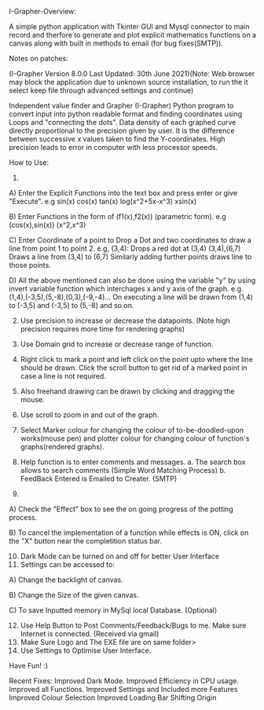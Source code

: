 I-Grapher-Overview:

A simple python application with Tkinter GUI and Mysql connector to main record and therfore to generate and plot explicit mathematics functions on a canvas along with built in methods to email (for bug fixes(SMTP)).


Notes on patches:

(I-Grapher Version 8.0.0 Last Updated: 30th June 2021)(Note: Web browser may block the application due to unknown source installation, to run the it select keep file through advanced settings and continue)

Independent value finder and Grapher (I-Grapher)
Python program to convert input into python readable format and finding coordinates using Loops and "connecting the dots".
Data density of each graphed curve directly proportional to the precision given by user. It is the difference between successive x values taken to find the Y-coordinates. High precision leads to error in computer with less processor speeds.

How to Use:

1.


A) Enter the Explicit Functions into the text box and press enter or give "Execute". e.g sin(x) cos(x) tan(x) log(x^2+5x-x^3) xsin(x)

B) Enter Functions in the form of (f1(x),f2(x)) (parametric form). e.g (cos(x),sin(x)) (x^2,x^3)

C) Enter Coordinate of a point to Drop a Dot and two coordinates to draw a line from point 1 to point 2.
e.g, (3,4): Drops a red dot at (3,4)
(3,4),(6,7) Draws a line from (3,4) to (6,7)
Similarly adding further points draws line to those points.

D) All the above mentioned can also be done using the variable "y" by using invert variable function which interchages x and y axis of the graph.
e.g. (1,4),(-3,5),(5,-8),(0,3),(-9,-4)... On executing a line will be drawn from (1,4) to (-3,5) and (-3,5) to (5,-8) and so on.

2. Use precision to increase or decrease the datapoints. (Note high precision requires more time for rendering graphs)
3. Use Domain grid to increase or decrease range of function.
4. Right click to mark a point and left click on the point upto where the line should be drawn. Click the scroll button to get rid of a marked point in case a line is not required.
5. Also freehand drawing can be drawn by clicking and dragging the mouse.
6. Use scroll to zoom in and out of the graph.
7. Select Marker colour for changing the colour of to-be-doodled-upon works(mouse pen) and plotter colour for changing colour of function's graphs(rendered graphs).
8. Help function is to enter comments and messages.
a. The search box allows to search comments (Simple Word Matching Process)
b. FeedBack Entered is Emailed to Creater. (SMTP)

9.

A) Check the "Effect" box to see the on going progress of the potting process.

B) To cancel the implementation of a function while effects is ON, click on the "X" button near the completition status bar.

10. Dark Mode can be turned on and off for better User Interface
11. Settings can be accessed to:

A) Change the backlight of canvas.

B) Change the Size of the given canvas.

C) To save Inputted memory in MySql local Database. (Optional)

12. Use Help Button to Post Comments/Feedback/Bugs to me. Make sure Internet is connected. (Received via gmail)
13. Make Sure Logo and The EXE file are on same folder>
14. Use Settings to Optimise User Interface.

Have Fun! :)

Recent Fixes:
Improved Dark Mode.
Improved Efficiency in CPU usage.
Improved all Functions.
Improved Settings and Included more Features
Improved Colour Selection
Improved Loading Bar
Shifting Origin
